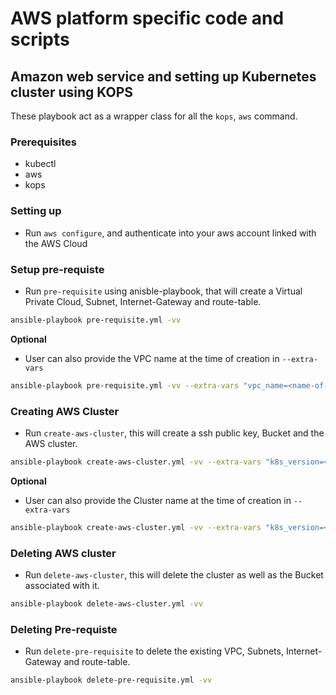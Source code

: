 # AWS platform specific code and scripts
## Amazon web service and setting up Kubernetes cluster using KOPS
These playbook act as a wrapper class for all the `kops`, `aws`  command. 

### Prerequisites
- kubectl
- aws
- kops

### Setting up

- Run `aws configure`, and authenticate into your aws account linked with the AWS Cloud

### Setup pre-requiste

- Run `pre-requisite` using anisble-playbook, that will create a Virtual Private Cloud, Subnet, Internet-Gateway and route-table.

```bash
ansible-playbook pre-requisite.yml -vv
```
**Optional**

- User can also provide the VPC name at the time of creation in `--extra-vars`

```bash
ansible-playbook pre-requisite.yml -vv --extra-vars "vpc_name=<name-of-vpc>"
```
### Creating AWS Cluster

- Run `create-aws-cluster`, this will create a ssh public key, Bucket and the AWS cluster.

```bash
ansible-playbook create-aws-cluster.yml -vv --extra-vars "k8s_version=<Kubernetes_version>"
```
**Optional**
- User can also provide the Cluster name at the time of creation in `--extra-vars`

```bash
ansible-playbook create-aws-cluster.yml -vv --extra-vars "k8s_version=<Kubernetes_version> cluster_name=<name-of-cluster>"
```
### Deleting AWS cluster

- Run `delete-aws-cluster`, this will delete the cluster as well as the Bucket associated with it.

```bash
ansible-playbook delete-aws-cluster.yml -vv
```

### Deleting Pre-requiste

- Run `delete-pre-requisite` to delete the existing VPC, Subnets, Internet-Gateway and route-table.

```bash
ansible-playbook delete-pre-requisite.yml -vv
```

